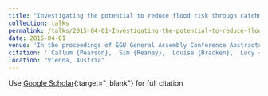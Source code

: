 ```yaml
---
title: "Investigating the potential to reduce flood risk through catchment-based land management techniques and interventions in the River Roe catchment, Cumbria,UK"
collection: talks
permalink: /talks/2015-04-01-Investigating-the-potential-to-reduce-flood-risk-through-catchment-based-land-management-techniques-and-interventions-in-the-River-Roe-catchment-CumbriaUK
date: 2015-04-01
venue: 'In the proceedings of EGU General Assembly Conference Abstracts'
citation: ' Callum {Pearson},  Sim {Reaney},  Louise {Bracken},  Lucy {Butler}, &quot;Investigating the potential to reduce flood risk through catchment-based land management techniques and interventions in the River Roe catchment, Cumbria,UK.&quot; In the proceedings of EGU General Assembly Conference Abstracts, 2015.'
location: "Vienna, Austria"
---
```

Use [Google Scholar](https://scholar.google.com/scholar?q=Investigating+the+potential+to+reduce+flood+risk+through+catchment+based+land+management+techniques+and+interventions+in+the+River+Roe+catchment,+Cumbria,UK){:target="_blank"} for full citation
